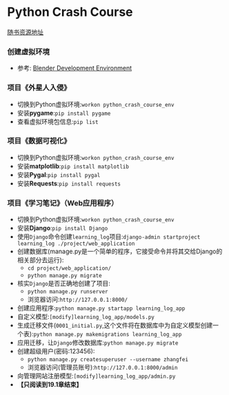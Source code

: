 # Python Crash Course
[随书资源地址](https://www.ituring.com.cn/book/1861)

### 创建虚拟环境
* 参考: [Blender Development Environment](https://github.com/zhang0xf/collection/blob/main/readme/blender_development.md)

### 项目《外星人入侵》
* 切换到Python虚拟环境:`workon python_crash_course_env`
* 安装**pygame**:`pip install pygame`
* 查看虚拟环境包信息:`pip list`

### 项目《数据可视化》
* 切换到Python虚拟环境:`workon python_crash_course_env`
* 安装**matplotlib**:`pip install matplotlib`
* 安装**Pygal**:`pip install pygal`
* 安装**Requests**:`pip install requests`

### 项目《学习笔记》（Web应用程序）
* 切换到Python虚拟环境:`workon python_crash_course_env`
* 安装**Django**:`pip install Django`
* 使用`Django`命令创建`learning_log`项目:`django-admin startproject learning_log ./project/web_application`
* 创建数据库(manage.py是一个简单的程序，它接受命令并将其交给Django的相关部分去运行):
  * `cd project/web_application/`
  * `python manage.py migrate`
* 核实`Django`是否正确地创建了项目:
  * `python manage.py runserver`
  * 浏览器访问:`http://127.0.0.1:8000/`
* 创建应用程序:`python manage.py startapp learning_log_app`
* 自定义模型:`[modify]learning_log_app/models.py`
* 生成迁移文件(`0001_initial.py`,这个文件将在数据库中为自定义模型创建一个表):`python manage.py makemigrations learning_log_app`
* 应用迁移，让`Django`修改数据库:`python manage.py migrate`
* 创建超级用户(密码:123456):
  * `python manage.py createsuperuser --username zhangfei`
  * 浏览器访问(管理员账号):`http://127.0.0.1:8000/admin`
* 向管理网站注册模型:`[modify]learning_log_app/admin.py`
* **【只阅读到19.1章结束】**